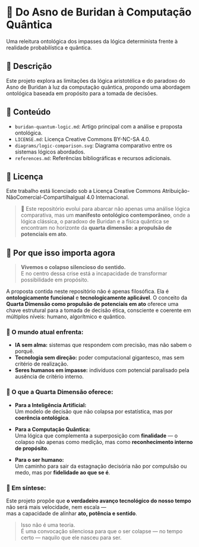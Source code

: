 # 🧠 Do Asno de Buridan à Computação Quântica

Uma releitura ontológica dos impasses da lógica determinista frente à realidade probabilística e quântica.

## 📖 Descrição

Este projeto explora as limitações da lógica aristotélica e do paradoxo do Asno de Buridan à luz da computação quântica, propondo uma abordagem ontológica baseada em propósito para a tomada de decisões.

## 📂 Conteúdo

- `buridan-quantum-logic.md`: Artigo principal com a análise e proposta ontológica.
- `LICENSE.md`: Licença Creative Commons BY-NC-SA 4.0.
- `diagrams/logic-comparison.svg`: Diagrama comparativo entre os sistemas lógicos abordados.
- `references.md`: Referências bibliográficas e recursos adicionais.

## 🔗 Licença

Este trabalho está licenciado sob a Licença Creative Commons Atribuição-NãoComercial-CompartilhaIgual 4.0 Internacional.

> 🧭 Este repositório evolui para abarcar não apenas uma análise lógica comparativa, mas um **manifesto ontológico contemporâneo**, onde a lógica clássica, o paradoxo de Buridan e a física quântica se encontram no horizonte da **quarta dimensão: a propulsão de potenciais em ato**.


## 📌 Por que isso importa agora

> **Vivemos o colapso silencioso do sentido.**  
> E no centro dessa crise está a incapacidade de transformar possibilidade em propósito.

A proposta contida neste repositório não é apenas filosófica. Ela é **ontologicamente funcional** e **tecnologicamente aplicável**. O conceito da **Quarta Dimensão como propulsão de potenciais em ato** oferece uma chave estrutural para a tomada de decisão ética, consciente e coerente em múltiplos níveis: humano, algorítmico e quântico.

### 🧠 O mundo atual enfrenta:

- **IA sem alma:** sistemas que respondem com precisão, mas não sabem o porquê.
- **Tecnologia sem direção:** poder computacional gigantesco, mas sem critério de realização.
- **Seres humanos em impasse:** indivíduos com potencial paralisado pela ausência de critério interno.

### 🔄 O que a Quarta Dimensão oferece:

- **Para a Inteligência Artificial:**  
  Um modelo de decisão que não colapsa por estatística, mas por **coerência ontológica**.

- **Para a Computação Quântica:**  
  Uma lógica que complementa a superposição com **finalidade** — o colapso não apenas como medição, mas como **reconhecimento interno de propósito**.

- **Para o ser humano:**  
  Um caminho para sair da estagnação decisória não por compulsão ou medo, mas por **fidelidade ao que se é**.

### 🧭 Em síntese:
Este projeto propõe que **o verdadeiro avanço tecnológico do nosso tempo** não será mais velocidade, nem escala —  
mas a capacidade de alinhar **ato, potência e sentido**.

> Isso não é uma teoria.  
> É uma convocação silenciosa para que o ser colapse — no tempo certo — naquilo que ele nasceu para ser.
